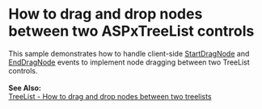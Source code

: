 # How to drag and drop nodes between two ASPxTreeList controls


<p>This sample demonstrates how to handle client-side <a href="http://documentation.devexpress.com/#AspNet/DevExpressWebASPxTreeListScriptsASPxClientTreeList_StartDragNodetopic"><u>StartDragNode</u></a> and <a href="http://documentation.devexpress.com/#AspNet/DevExpressWebASPxTreeListScriptsASPxClientTreeList_EndDragNodetopic"><u>EndDragNode</u></a> events to implement node dragging between two TreeList controls.<br /><br /><strong>See Also:</strong><br /><a href="https://www.devexpress.com/Support/Center/p/T137663">TreeList - How to drag and drop nodes between two treelists</a> </p>

<br/>



